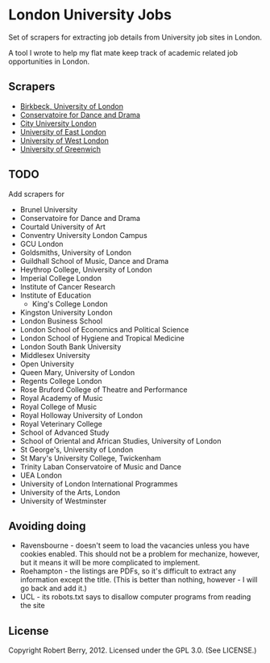 # London University Jobs

Set of scrapers for extracting job details from University job sites in
London.

A tool I wrote to help my flat mate keep track of academic related job
opportunities in London.

## Scrapers

* [Birkbeck, University of London](http://www.bbk.ac.uk/)
* [Conservatoire for Dance and Drama](http://www.cdd.ac.uk/)
* [City University London](http://www.city.ac.uk/)
* [University of East London](http://www.uel.ac.uk/)
* [University of West London](http://www.uwl.ac.uk/)
* [University of Greenwich](http://www.gre.ac.uk/)

## TODO

Add scrapers for

* Brunel University
* Conservatoire for Dance and Drama
* Courtald University of Art
* Conventry University London Campus
* GCU London
* Goldsmiths, University of London
* Guildhall School of Music, Dance and Drama
* Heythrop College, University of London
* Imperial College London
* Institute of Cancer Research
* Institute of Education
  * King's College London
* Kingston University London
* London Business School
* London School of Economics and Political Science
* London School of Hygiene and Tropical Medicine
* London South Bank University
* Middlesex University
* Open University
* Queen Mary, University of London
* Regents College London
* Rose Bruford College of Theatre and Performance
* Royal Academy of Music
* Royal College of Music
* Royal Holloway University of London
* Royal Veterinary College
* School of Advanced Study
* School of Oriental and African Studies, University of London
* St George's, University of London
* St Mary's University College, Twickenham
* Trinity Laban Conservatoire of Music and Dance
* UEA London
* University of London International Programmes
* University of the Arts, London
* University of Westminster

## Avoiding doing

* Ravensbourne - doesn't seem to load the vacancies unless you have cookies
  enabled. This should not be a problem for mechanize, however, but it means
  it will be more complicated to implement.
* Roehampton - the listings are PDFs, so it's difficult to extract any
  information except the title. (This is better than nothing, however - I will
  go back and add it.)
* UCL - its robots.txt says to disallow computer programs from reading the site

## License

Copyright Robert Berry, 2012. Licensed under the GPL 3.0. (See LICENSE.)

